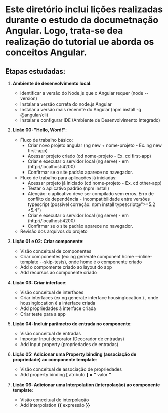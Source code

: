 # Este diretório inclui lições realizadas durante o estudo da documetnação Angular. Logo, trata-se dea realização do tutorial ue aborda os conceitos Angular.

## Etapas estudadas:

1. **Ambiente de desenvolvimento local**:
    * identificar a versão do Node.js que o Angular requer (node --version)
    * Instalar a versão correta do node.js Angular
    * Instalar a versão mais recennte do Angular (npm install -g @angular/cli)
    * Instalar e configurar IDE (Ambiente de Desenvolvimento Integrado)


2. **Licão 00: "Hello, Word!"**:
    * Fluxo de trabalho básico:
        * Criar novo projeto angular (ng new + nome-projeto - Ex. ng new first-app)
        * Acessar projeto criado (cd nome-projeto - Ex. cd first-app)
        * Criar e executar o servidor local  (ng serve)  - em (http://localhost:4200)
        * Confirmar se o site padrão aparece no navegador.
    * Fluxo de trabalho para aplicações já iniciadas:
        * Acessar projeto já iniciado (cd nome-projeto - Ex. cd other-app)
        * Testar o aplicativo padrão (npm install)
        - Atenção: o aplicativo deve ser compilado sem erros. 
            Erro de conflito de dependência - incompatibilidade entre versões typescript (possível correção: npm install typescript@">=5.2 <5.4")
        * Criar e executar o servidor local  (ng serve)  - em (http://localhost:4200)
        * Confirmar se o site padrão aparece no navegador.
    * Revisão dos arquivos do projeto

3. **Lição 01 e 02: Criar componente**:
    * Visão conceitual de componentes
    * Criar componentes  (ex: ng generate component home --inline-template --skip-tests), onde home é o componente criado
    * Add o compomente  criado ao layout do app
    * Add recursos ao componente criado

4. **Lição 03: Criar interface**:
    * Visão conceitual de interfaces
    * Criar interfaces (ex.ng generate interface housinglocation ) , onde  housinglocation é a interface criada
    * Add propriedades á interface criada
    * Criar teste para a app

5. **Lição 04: Incluir parâmetro de entrada no componente**:
    * Visão conceitual de entradas
    * Importar Input decorator (Decorador de entradas) 
    * Add Input property (propriedades de entradas)

6. **Lição 05: Adicionar uma Property binding (associação de propriedade) ao componente template**:
    * Visão conceitual de associação de propriedades
    * Add property binding <componente>**[** atributo **]** **=** **"** valor **"**</componente> 

7. **Lição 06: Adicionar uma Interpolation (interpolação) ao componente template**:
    * Visão conceitual de interpolação
    * Add interpolation <componente>**{{** expressão **}}**</componente> 